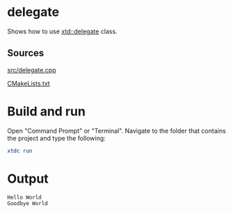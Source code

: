 # delegate

Shows how to use [xtd::delegate](https://gammasoft71.github.io/xtd/reference_guides/latest/classxtd_1_1delegate_3_01result__t_07_08_4.html) class.

## Sources

[src/delegate.cpp](src/delegate.cpp)

[CMakeLists.txt](CMakeLists.txt)

# Build and run

Open "Command Prompt" or "Terminal". Navigate to the folder that contains the project and type the following:

```cmake
xtdc run
```

# Output

```
Hello World
Goodbye World
```
